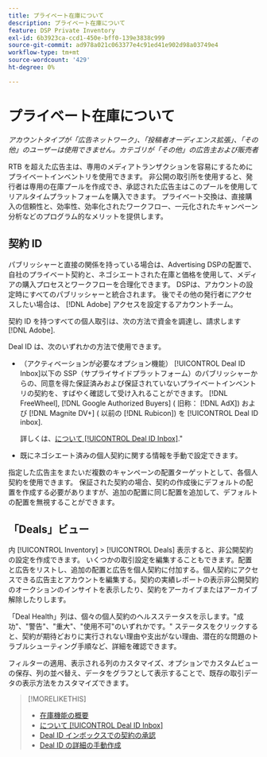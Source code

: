 ```yaml
---
title: プライベート在庫について
description: プライベート在庫について
feature: DSP Private Inventory
exl-id: 6b3923ca-ccd1-450e-bff0-139e3838c999
source-git-commit: ad978a021c063377e4c91ed41e902d98a03749e4
workflow-type: tm+mt
source-wordcount: '429'
ht-degree: 0%

---
```


# プライベート在庫について

*アカウントタイプが「広告ネットワーク」、「投稿者オーディエンス拡張」、「その他」のユーザーは使用できません。カテゴリが「その他」の広告主および販売者*

RTB を超えた広告主は、専用のメディアトランザクションを容易にするためにプライベートインベントリを使用できます。 非公開の取引所を使用すると、発行者は専用の在庫プールを作成でき、承認された広告主はこのプールを使用してリアルタイムプラットフォームを購入できます。 プライベート交換は、直接購入の信頼性と、効率性、効率化されたワークフロー、一元化されたキャンペーン分析などのプログラム的なメリットを提供します。

## 契約 ID

パブリッシャーと直接の関係を持っている場合は、Advertising DSPの配置で、自社のプライベート契約と、ネゴシエートされた在庫と価格を使用して、メディアの購入プロセスとワークフローを合理化できます。 DSPは、アカウントの設定時にすべてのパブリッシャーと統合されます。 後でその他の発行者にアクセスしたい場合は、 [!DNL Adobe] アクセスを設定するアカウントチーム。 <!-- + sentence from Ramey? (no longer here) about how we certify the publishers -->

契約 ID を持つすべての個人取引は、次の方法で資金を調達し、請求します [!DNL Adobe].

Deal ID は、次のいずれかの方法で使用できます。

* （アクティベーションが必要なオプション機能） [!UICONTROL Deal ID Inbox]以下の SSP（サプライサイドプラットフォーム）のパブリッシャーからの、同意を得た保証済みおよび保証されていないプライベートインベントリの契約を、すばやく確認して受け入れることができます。 [!DNL FreeWheel], [!DNL Google Authorized Buyers] ( 旧称： [!DNL AdX]) および [!DNL Magnite DV+] ( 以前の [!DNL Rubicon]) を [!UICONTROL Deal ID inbox].

   詳しくは、[について [!UICONTROL Deal ID Inbox]](deal-id-inbox-about.md).&quot;

* 既にネゴシエート済みの個人契約に関する情報を手動で設定できます。

指定した広告主をまたいだ複数のキャンペーンの配置ターゲットとして、各個人契約を使用できます。 保証された契約の場合、契約の作成後にデフォルトの配置を作成する必要がありますが、追加の配置に同じ配置を追加して、デフォルトの配置を無視することができます。

## 「Deals」ビュー

内 [!UICONTROL Inventory] > [!UICONTROL Deals] 表示すると、非公開契約の設定を作成できます。 いくつかの取引設定を編集することもできます。配置と広告をリストし、追加の配置と広告を個人契約に付加する。個人契約にアクセスできる広告主とアカウントを編集する。契約の実績レポートの表示非公開契約のオークションのインサイトを表示したり、契約をアーカイブまたはアーカイブ解除したりします。<!-- ; or edit the attribute tags for a deal -->

「Deal Health」列は、個々の個人契約のヘルスステータスを示します。&quot;成功&quot;、&quot;警告&quot;、&quot;重大&quot;、&quot;使用不可&quot;のいずれかです。&quot; ステータスをクリックすると、契約が期待どおりに実行されない理由や支出がない理由、潜在的な問題のトラブルシューティング手順など、詳細を確認できます。

フィルターの適用、表示される列のカスタマイズ、オプションでカスタムビューの保存、列の並べ替え、データをグラフとして表示することで、既存の取引データの表示方法をカスタマイズできます。

>[!MORELIKETHIS]
>
>* [在庫機能の概要](/help/dsp/inventory/inventory-overview.md)
>* [について [!UICONTROL Deal ID Inbox]](/help/dsp/inventory/deal-id-inbox-about.md)
>* [Deal ID インボックスでの契約の承認](deal-id-inbox-accept.md)
>* [Deal ID の詳細の手動作成](deal-id-create.md)

